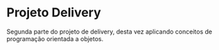 <h1>Projeto Delivery</h1>
<p>Segunda parte do projeto de delivery, desta vez aplicando conceitos de programação orientada a objetos.</p>
